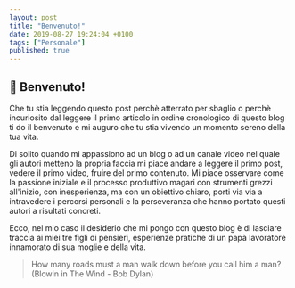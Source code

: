 ```yaml
---
layout: post
title: "Benvenuto!"
date: 2019-08-27 19:24:04 +0100
tags: ["Personale"]
published: true
---
```


## :man: Benvenuto!

Che tu stia leggendo questo post perchè atterrato per sbaglio o perchè incuriosito dal leggere il primo articolo in ordine cronologico di questo blog ti do il benvenuto e mi auguro che tu stia vivendo un momento sereno della tua vita.

Di solito quando mi appassiono ad un blog o ad un canale video nel quale gli autori metteno la propria faccia mi piace andare a leggere il primo post, vedere il primo video, fruire del primo contenuto. Mi piace osservare come la passione iniziale e il processo produttivo magari con strumenti grezzi all'inizio, con inesperienza, ma con un obiettivo chiaro, porti via via
a intravedere i percorsi personali e la perseveranza che hanno portato questi autori a risultati concreti.

Ecco, nel mio caso il desiderio che mi pongo con questo blog è di lasciare traccia ai miei tre figli di pensieri, esperienze pratiche di un papà lavoratore innamorato di sua moglie e della vita.

> How many roads must a man walk down before you call him a man? (Blowin in The Wind - Bob Dylan)
